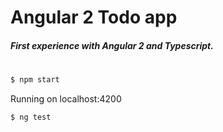# Angular 2 Todo app

##### First experience with Angular 2 and Typescript.
#
```sh
$ npm start
```
Running on localhost:4200

```sh
$ ng test
```
